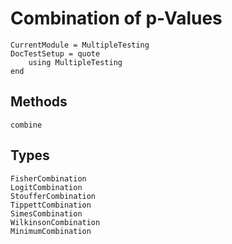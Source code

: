# Combination of p-Values

```@meta
CurrentModule = MultipleTesting
DocTestSetup = quote
    using MultipleTesting
end
```

## Methods

```@docs
combine
```


## Types

```@docs
FisherCombination
LogitCombination
StoufferCombination
TippettCombination
SimesCombination
WilkinsonCombination
MinimumCombination
```
